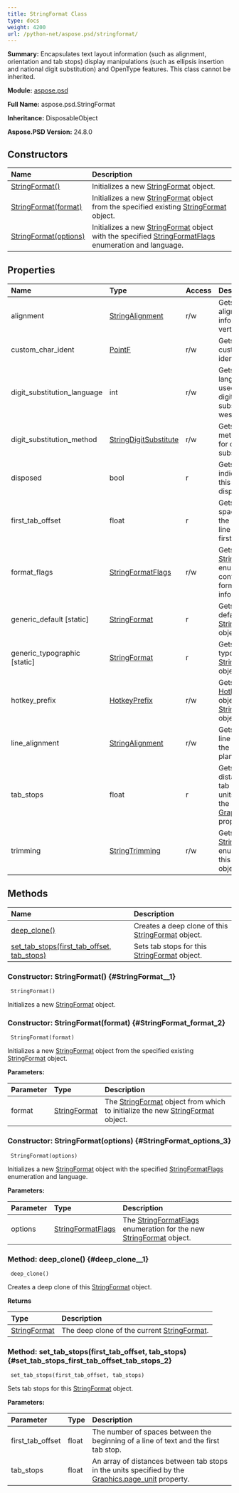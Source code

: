 ```yaml
---
title: StringFormat Class
type: docs
weight: 4200
url: /python-net/aspose.psd/stringformat/
---
```


**Summary:** Encapsulates text layout information (such as alignment, orientation and tab stops) display manipulations (such as ellipsis insertion and national digit substitution) and OpenType features. This class cannot be inherited.

**Module:** [aspose.psd](/psd/python-net/aspose.psd/)

**Full Name:** aspose.psd.StringFormat

**Inheritance:** DisposableObject

**Aspose.PSD Version:** 24.8.0

## **Constructors**
| **Name** | **Description** |
| :- | :- |
| [StringFormat()](#StringFormat__1) | Initializes a new [StringFormat](/psd/python-net/aspose.psd/stringformat/) object. |
| [StringFormat(format)](#StringFormat_format_2) | Initializes a new [StringFormat](/psd/python-net/aspose.psd/stringformat/) object from the specified existing [StringFormat](/psd/python-net/aspose.psd/stringformat/) object. |
| [StringFormat(options)](#StringFormat_options_3) | Initializes a new [StringFormat](/psd/python-net/aspose.psd/stringformat/) object with the specified [StringFormatFlags](/psd/python-net/aspose.psd/stringformatflags/) enumeration and language. |
## **Properties**
| **Name** | **Type** | **Access** | **Description** |
| :- | :- | :- | :- |
| alignment | [StringAlignment](/psd/python-net/aspose.psd/stringalignment) | r/w | Gets or sets text alignment information on the vertical plane. |
| custom_char_ident | [PointF](/psd/python-net/aspose.psd/pointf) | r/w | Gets or sets the custom character ident. |
| digit_substitution_language | int | r/w | Gets or sets the language that is used when local digits are substituted for western digits. |
| digit_substitution_method | [StringDigitSubstitute](/psd/python-net/aspose.psd/stringdigitsubstitute) | r/w | Gets or sets the method to be used for digit substitution. |
| disposed | bool | r | Gets a value indicating whether this instance is disposed. |
| first_tab_offset | float | r | Gets the number of spaces between the beginning of a line of text and the first tab stop. |
| format_flags | [StringFormatFlags](/psd/python-net/aspose.psd/stringformatflags) | r/w | Gets or sets a [StringFormatFlags](/psd/python-net/aspose.psd/stringformatflags/) enumeration that contains formatting information. |
| generic_default [static] | [StringFormat](/psd/python-net/aspose.psd/stringformat) | r | Gets a generic default [StringFormat](/psd/python-net/aspose.psd/stringformat/) object. |
| generic_typographic [static] | [StringFormat](/psd/python-net/aspose.psd/stringformat) | r | Gets a generic typographic [StringFormat](/psd/python-net/aspose.psd/stringformat/) object. |
| hotkey_prefix | [HotkeyPrefix](/psd/python-net/aspose.psd/hotkeyprefix) | r/w | Gets or sets the [HotkeyPrefix](/psd/python-net/aspose.psd/hotkeyprefix/) object for this [StringFormat](/psd/python-net/aspose.psd/stringformat/) object. |
| line_alignment | [StringAlignment](/psd/python-net/aspose.psd/stringalignment) | r/w | Gets or sets the line alignment on the horizontal plane. |
| tab_stops | float | r | Gets an array of distances between tab stops in the units specified by the [Graphics.page_unit](/psd/python-net/aspose.psd/graphics/) property. |
| trimming | [StringTrimming](/psd/python-net/aspose.psd/stringtrimming) | r/w | Gets or sets the [StringTrimming](/psd/python-net/aspose.psd/stringtrimming/) enumeration for this [StringFormat](/psd/python-net/aspose.psd/stringformat/) object. |
## **Methods**
| **Name** | **Description** |
| :- | :- |
| [deep_clone()](#deep_clone__1) | Creates a deep clone of this [StringFormat](/psd/python-net/aspose.psd/stringformat/) object. |
| [set_tab_stops(first_tab_offset, tab_stops)](#set_tab_stops_first_tab_offset_tab_stops_2) | Sets tab stops for this [StringFormat](/psd/python-net/aspose.psd/stringformat/) object. |


### Constructor: StringFormat() {#StringFormat__1}


```
 StringFormat() 
```

Initializes a new [StringFormat](/psd/python-net/aspose.psd/stringformat/) object.

### Constructor: StringFormat(format) {#StringFormat_format_2}


```
 StringFormat(format) 
```

Initializes a new [StringFormat](/psd/python-net/aspose.psd/stringformat/) object from the specified existing [StringFormat](/psd/python-net/aspose.psd/stringformat/) object.

**Parameters:**

| Parameter | Type | Description |
| :- | :- | :- |
| format | [StringFormat](/psd/python-net/aspose.psd/stringformat) | The [StringFormat](/psd/python-net/aspose.psd/stringformat/) object from which to initialize the new [StringFormat](/psd/python-net/aspose.psd/stringformat/) object. |

### Constructor: StringFormat(options) {#StringFormat_options_3}


```
 StringFormat(options) 
```

Initializes a new [StringFormat](/psd/python-net/aspose.psd/stringformat/) object with the specified [StringFormatFlags](/psd/python-net/aspose.psd/stringformatflags/) enumeration and language.

**Parameters:**

| Parameter | Type | Description |
| :- | :- | :- |
| options | [StringFormatFlags](/psd/python-net/aspose.psd/stringformatflags) | The [StringFormatFlags](/psd/python-net/aspose.psd/stringformatflags/) enumeration for the new [StringFormat](/psd/python-net/aspose.psd/stringformat/) object. |

### Method: deep_clone() {#deep_clone__1}


```
 deep_clone() 
```

Creates a deep clone of this [StringFormat](/psd/python-net/aspose.psd/stringformat/) object.

**Returns**

| Type | Description |
| :- | :- |
| [StringFormat](/psd/python-net/aspose.psd/stringformat) | The deep clone of the current [StringFormat](/psd/python-net/aspose.psd/stringformat/). |


### Method: set_tab_stops(first_tab_offset, tab_stops) {#set_tab_stops_first_tab_offset_tab_stops_2}


```
 set_tab_stops(first_tab_offset, tab_stops) 
```

Sets tab stops for this [StringFormat](/psd/python-net/aspose.psd/stringformat/) object.

**Parameters:**

| Parameter | Type | Description |
| :- | :- | :- |
| first_tab_offset | float | The number of spaces between the beginning of a line of text and the first tab stop. |
| tab_stops | float | An array of distances between tab stops in the units specified by the [Graphics.page_unit](/psd/python-net/aspose.psd/graphics/) property. |

